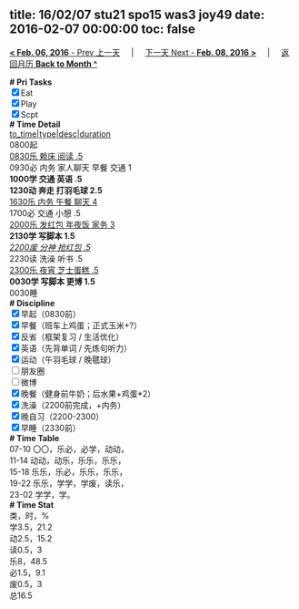 title: 16/02/07 stu21 spo15 was3 joy49
date: 2016-02-07 00:00:00
toc: false
---
[**< Feb. 06, 2016** - Prev 上一天](/lifelogs/2016/02/d06.html) &nbsp; &nbsp; | &nbsp; &nbsp; [下一天 Next - **Feb. 08, 2016 >**](/lifelogs/2016/02/d08.html) &nbsp; &nbsp; |  &nbsp; &nbsp; [返回月历 **Back to Month ^**](/lifelogs/2016/02/index.html)
<br/><div><b># Pri Tasks</b></div><div><input checked="true" type="checkbox"/>Eat</div><div><input checked="true" type="checkbox"/>Play</div><div><input checked="true" type="checkbox"/>Scpt</div><div><b># Time Detail</b></div><div><u>to_time|type|desc|duration</u></div><div>0800起</div><div><u>0830乐 赖床 阅读 .5</u></div><div>0930必 内务 家人聊天 早餐 交通 1</div><div><b>1000学 交通 英语 .5</b></div><div><b>1230动 奔走 打羽毛球 2.5</b></div><div><u>1630乐 内务 午餐 聊天 4</u></div><div>1700必 交通 小憩 .5</div><div><u>2000乐 发红包 年夜饭 家务 3</u></div><div><b>2130学 写脚本 1.5</b></div><div><u><i>2200废 分神 抢红包 .5</i></u></div><div>2230读 洗澡 听书 .5</div><div><u>2300乐 夜宵 芝士蛋糕 .5</u></div><div><b>0030学 写脚本 更博 1.5</b></div><div>0030睡</div><div><b># Discipline</b></div><div><input checked="true" type="checkbox"/>早起（0830前）</div><div><input checked="true" type="checkbox"/>早餐（班车上鸡蛋；正式玉米+?）</div><div><input checked="true" type="checkbox"/>反省（框架复习 / 生活优化）</div><div><input checked="true" type="checkbox"/>英语（先背单词 / 先炼句听力）</div><div><input checked="true" type="checkbox"/>运动（午羽毛球 / 晚毽球）</div><div><input type="checkbox"/>朋友圈</div><div><input type="checkbox"/>微博</div><div><input checked="true" type="checkbox"/>晚餐（健身前牛奶；后水果+鸡蛋*2）</div><div><input checked="true" type="checkbox"/>洗澡（2200前完成，+内务）</div><div><input checked="true" type="checkbox"/>晚自习（2200-2300）</div><div><input checked="true" type="checkbox"/>早睡（2330前）</div><div><b># Time Table</b></div><div>07-10 〇〇，乐必，必学，动动，</div><div>11-14 动动，动乐，乐乐，乐乐，</div><div>15-18 乐乐，乐必，乐乐，乐乐，</div><div>19-22 乐乐，学学，学废，读乐，</div><div>23-02 学学，学。</div><div><b># Time Stat</b></div><div>类，时，%</div><div>学3.5，21.2</div><div>动2.5，15.2</div><div>读0.5，3</div><div>乐8，48.5</div><div>必1.5，9.1</div><div>废0.5，3</div><div>总16.5</div>